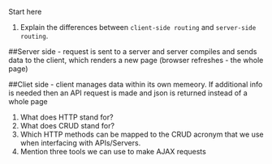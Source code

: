 Start here

1.  Explain the differences between `client-side routing` and `server-side routing`.

##Server side - request is sent to a server and server compiles and sends data to the client, which renders a new page (browser refreshes - the whole page)

##Cliet side - client manages data within its own memeory. If additional info is needed then an API request is made and json is returned instead of a whole page

1.  What does HTTP stand for?
1.  What does CRUD stand for?
1.  Which HTTP methods can be mapped to the CRUD acronym that we use when interfacing with APIs/Servers.
1.  Mention three tools we can use to make AJAX requests
